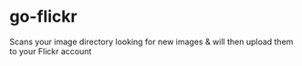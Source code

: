 go-flickr
=========

Scans your image directory looking for new images &amp; will then upload them to your Flickr account
